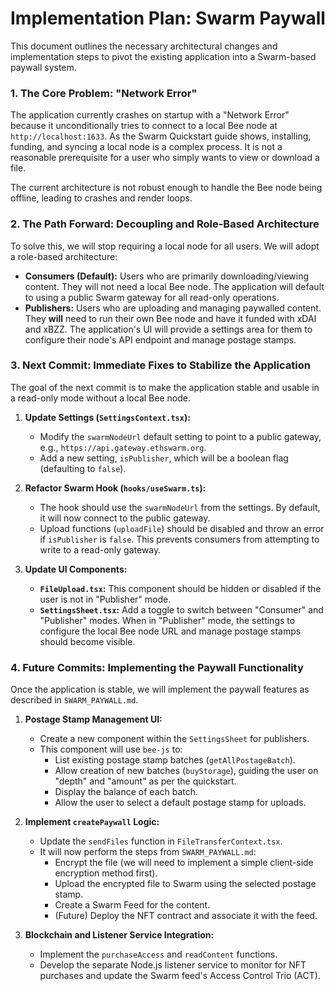 # Implementation Plan: Swarm Paywall

This document outlines the necessary architectural changes and implementation steps to pivot the existing application into a Swarm-based paywall system.

### 1. The Core Problem: "Network Error"

The application currently crashes on startup with a "Network Error" because it unconditionally tries to connect to a local Bee node at `http://localhost:1633`. As the Swarm Quickstart guide shows, installing, funding, and syncing a local node is a complex process. It is not a reasonable prerequisite for a user who simply wants to view or download a file.

The current architecture is not robust enough to handle the Bee node being offline, leading to crashes and render loops.

### 2. The Path Forward: Decoupling and Role-Based Architecture

To solve this, we will stop requiring a local node for all users. We will adopt a role-based architecture:

*   **Consumers (Default):** Users who are primarily downloading/viewing content. They will not need a local Bee node. The application will default to using a public Swarm gateway for all read-only operations.
*   **Publishers:** Users who are uploading and managing paywalled content. They **will** need to run their own Bee node and have it funded with xDAI and xBZZ. The application's UI will provide a settings area for them to configure their node's API endpoint and manage postage stamps.

### 3. Next Commit: Immediate Fixes to Stabilize the Application

The goal of the next commit is to make the application stable and usable in a read-only mode without a local Bee node.

1.  **Update Settings (`SettingsContext.tsx`):**
    *   Modify the `swarmNodeUrl` default setting to point to a public gateway, e.g., `https://api.gateway.ethswarm.org`.
    *   Add a new setting, `isPublisher`, which will be a boolean flag (defaulting to `false`).

2.  **Refactor Swarm Hook (`hooks/useSwarm.ts`):**
    *   The hook should use the `swarmNodeUrl` from the settings. By default, it will now connect to the public gateway.
    *   Upload functions (`uploadFile`) should be disabled and throw an error if `isPublisher` is `false`. This prevents consumers from attempting to write to a read-only gateway.

3.  **Update UI Components:**
    *   **`FileUpload.tsx`:** This component should be hidden or disabled if the user is not in "Publisher" mode.
    *   **`SettingsSheet.tsx`:** Add a toggle to switch between "Consumer" and "Publisher" modes. When in "Publisher" mode, the settings to configure the local Bee node URL and manage postage stamps should become visible.

### 4. Future Commits: Implementing the Paywall Functionality

Once the application is stable, we will implement the paywall features as described in `SWARM_PAYWALL.md`.

1.  **Postage Stamp Management UI:**
    *   Create a new component within the `SettingsSheet` for publishers.
    *   This component will use `bee-js` to:
        *   List existing postage stamp batches (`getAllPostageBatch`).
        *   Allow creation of new batches (`buyStorage`), guiding the user on "depth" and "amount" as per the quickstart.
        *   Display the balance of each batch.
        *   Allow the user to select a default postage stamp for uploads.

2.  **Implement `createPaywall` Logic:**
    *   Update the `sendFiles` function in `FileTransferContext.tsx`.
    *   It will now perform the steps from `SWARM_PAYWALL.md`:
        *   Encrypt the file (we will need to implement a simple client-side encryption method first).
        *   Upload the encrypted file to Swarm using the selected postage stamp.
        *   Create a Swarm Feed for the content.
        *   (Future) Deploy the NFT contract and associate it with the feed.

3.  **Blockchain and Listener Service Integration:**
    *   Implement the `purchaseAccess` and `readContent` functions.
    *   Develop the separate Node.js listener service to monitor for NFT purchases and update the Swarm feed's Access Control Trio (ACT).
